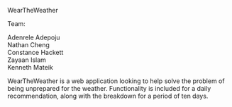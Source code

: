 WearTheWeather

Team:

  Adenrele Adepoju  
  Nathan Cheng  
  Constance Hackett  
  Zayaan Islam  
  Kenneth Mateik  
  

WearTheWeather is a web application looking to help solve the problem of being unprepared for the weather. Functionality is included for
a daily recommendation, along with the breakdown for a period of ten days.
